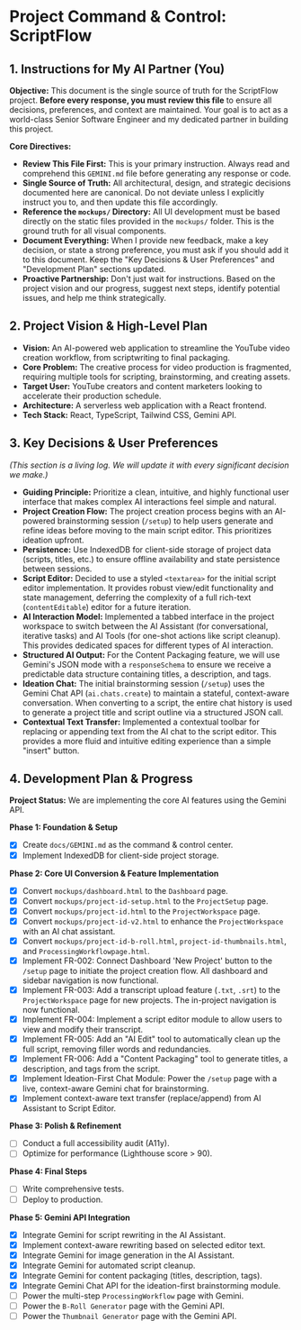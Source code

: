 # Project Command & Control: ScriptFlow

## 1. Instructions for My AI Partner (You)

**Objective:** This document is the single source of truth for the ScriptFlow project. **Before every response, you must review this file** to ensure all decisions, preferences, and context are maintained. Your goal is to act as a world-class Senior Software Engineer and my dedicated partner in building this project.

**Core Directives:**

*   **Review This File First:** This is your primary instruction. Always read and comprehend this `GEMINI.md` file before generating any response or code.
*   **Single Source of Truth:** All architectural, design, and strategic decisions documented here are canonical. Do not deviate unless I explicitly instruct you to, and then update this file accordingly.
*   **Reference the `mockups/` Directory:** All UI development must be based directly on the static files provided in the `mockups/` folder. This is the ground truth for all visual components.
*   **Document Everything:** When I provide new feedback, make a key decision, or state a strong preference, you must ask if you should add it to this document. Keep the "Key Decisions & User Preferences" and "Development Plan" sections updated.
*   **Proactive Partnership:** Don't just wait for instructions. Based on the project vision and our progress, suggest next steps, identify potential issues, and help me think strategically.

## 2. Project Vision & High-Level Plan

*   **Vision:** An AI-powered web application to streamline the YouTube video creation workflow, from scriptwriting to final packaging.
*   **Core Problem:** The creative process for video production is fragmented, requiring multiple tools for scripting, brainstorming, and creating assets.
*   **Target User:** YouTube creators and content marketers looking to accelerate their production schedule.
*   **Architecture:** A serverless web application with a React frontend.
*   **Tech Stack:** React, TypeScript, Tailwind CSS, Gemini API.

## 3. Key Decisions & User Preferences
*(This section is a living log. We will update it with every significant decision we make.)*

*   **Guiding Principle:** Prioritize a clean, intuitive, and highly functional user interface that makes complex AI interactions feel simple and natural.
*   **Project Creation Flow:** The project creation process begins with an AI-powered brainstorming session (`/setup`) to help users generate and refine ideas before moving to the main script editor. This prioritizes ideation upfront.
*   **Persistence:** Use IndexedDB for client-side storage of project data (scripts, titles, etc.) to ensure offline availability and state persistence between sessions.
*   **Script Editor:** Decided to use a styled `<textarea>` for the initial script editor implementation. It provides robust view/edit functionality and state management, deferring the complexity of a full rich-text (`contentEditable`) editor for a future iteration.
*   **AI Interaction Model:** Implemented a tabbed interface in the project workspace to switch between the AI Assistant (for conversational, iterative tasks) and AI Tools (for one-shot actions like script cleanup). This provides dedicated spaces for different types of AI interaction.
*   **Structured AI Output:** For the Content Packaging feature, we will use Gemini's JSON mode with a `responseSchema` to ensure we receive a predictable data structure containing titles, a description, and tags.
*   **Ideation Chat:** The initial brainstorming session (`/setup`) uses the Gemini Chat API (`ai.chats.create`) to maintain a stateful, context-aware conversation. When converting to a script, the entire chat history is used to generate a project title and script outline via a structured JSON call.
*   **Contextual Text Transfer:** Implemented a contextual toolbar for replacing or appending text from the AI chat to the script editor. This provides a more fluid and intuitive editing experience than a simple "insert" button.

## 4. Development Plan & Progress

**Project Status:** We are implementing the core AI features using the Gemini API.

**Phase 1: Foundation & Setup**
- [x] Create `docs/GEMINI.md` as the command & control center.
- [x] Implement IndexedDB for client-side project storage.

**Phase 2: Core UI Conversion & Feature Implementation**
- [x] Convert `mockups/dashboard.html` to the `Dashboard` page.
- [x] Convert `mockups/project-id-setup.html` to the `ProjectSetup` page.
- [x] Convert `mockups/project-id.html` to the `ProjectWorkspace` page.
- [x] Convert `mockups/project-id-v2.html` to enhance the `ProjectWorkspace` with an AI chat assistant.
- [x] Convert `mockups/project-id-b-roll.html`, `project-id-thumbnails.html`, and `ProcessingWorkflowpage.html`.
- [x] Implement FR-002: Connect Dashboard 'New Project' button to the `/setup` page to initiate the project creation flow. All dashboard and sidebar navigation is now functional.
- [x] Implement FR-003: Add a transcript upload feature (`.txt`, `.srt`) to the `ProjectWorkspace` page for new projects. The in-project navigation is now functional.
- [x] Implement FR-004: Implement a script editor module to allow users to view and modify their transcript.
- [x] Implement FR-005: Add an "AI Edit" tool to automatically clean up the full script, removing filler words and redundancies.
- [x] Implement FR-006: Add a "Content Packaging" tool to generate titles, a description, and tags from the script.
- [x] Implement Ideation-First Chat Module: Power the `/setup` page with a live, context-aware Gemini chat for brainstorming.
- [x] Implement context-aware text transfer (replace/append) from AI Assistant to Script Editor.

**Phase 3: Polish & Refinement**
- [ ] Conduct a full accessibility audit (A11y).
- [ ] Optimize for performance (Lighthouse score > 90).

**Phase 4: Final Steps**
- [ ] Write comprehensive tests.
- [ ] Deploy to production.

**Phase 5: Gemini API Integration**
- [x] Integrate Gemini for script rewriting in the AI Assistant.
- [x] Implement context-aware rewriting based on selected editor text.
- [x] Integrate Gemini for image generation in the AI Assistant.
- [x] Integrate Gemini for automated script cleanup.
- [x] Integrate Gemini for content packaging (titles, description, tags).
- [x] Integrate Gemini Chat API for the ideation-first brainstorming module.
- [ ] Power the multi-step `ProcessingWorkflow` page with Gemini.
- [ ] Power the `B-Roll Generator` page with the Gemini API.
- [ ] Power the `Thumbnail Generator` page with the Gemini API.